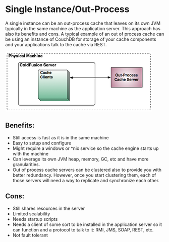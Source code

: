 # Single Instance/Out-Process

A single instance can be an out-process cache that leaves on its own JVM typically in the same machine as the application server. This approach has also its benefits and cons. A typical example of an out of process cache can be using an instance of CouchDB for storage of your cache components and your applications talk to the cache via REST.

![](../../.gitbook/assets/cachebox_topology_outprocess.png)

## Benefits:

* Still access is fast as it is in the same machine
* Easy to setup and configure
* Might require a windows or \*nix service so the cache engine starts up with the machine
* Can leverage its own JVM heap, memory, GC, etc and have more granularities.
* Out of process cache servers can be clustered also to provide you with better redundancy. However, once you start clustering them, each of those servers will need a way to replicate and synchronize each other.

## Cons:

* Still shares resources in the server
* Limited scalability
* Needs startup scripts
* Needs a client of some sort to be installed in the application server so it can function and a protocol to talk to it: RMI, JMS, SOAP, REST, etc.
* Not fault tolerant

